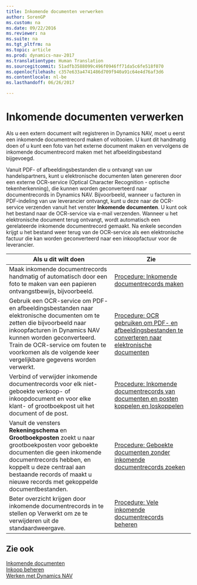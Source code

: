 ```yaml
---
title: Inkomende documenten verwerken
author: SorenGP
ms.custom: na
ms.date: 09/22/2016
ms.reviewer: na
ms.suite: na
ms.tgt_pltfrm: na
ms.topic: article
ms.prod: dynamics-nav-2017
ms.translationtype: Human Translation
ms.sourcegitcommit: 51adfb3588099c496f0946ff71da5c6fe518f070
ms.openlocfilehash: c357e633a4741486d709f940a91c64e4d76af3d6
ms.contentlocale: nl-be
ms.lasthandoff: 06/26/2017

---
```


# <a name="process-incoming-documents"></a>Inkomende documenten verwerken

Als u een extern document wilt registreren in Dynamics NAV, moet u eerst een inkomende documentrecord maken of voltooien. U kunt dit handmatig doen of u kunt een foto van het externe document maken en vervolgens de inkomende documentrecord maken met het afbeeldingsbestand bijgevoegd.

Vanuit PDF- of afbeeldingsbestanden die u ontvangt van uw handelspartners, kunt u elektronische documenten laten genereren door een externe OCR-service (Optical Character Recognition - optische tekenherkenning), die kunnen worden geconverteerd naar documentrecords in Dynamics NAV. Bijvoorbeeld, wanneer u facturen in PDF-indeling van uw leverancier ontvangt, kunt u deze naar de OCR-service verzenden vanuit het venster **Inkomende documenten**. U kunt ook het bestand naar de OCR-service via e-mail verzenden. Wanneer u het elektronische document terug ontvangt, wordt automatisch een gerelateerde inkomende documentrecord gemaakt. Na enkele seconden krijgt u het bestand weer terug van de OCR-service als een elektronische factuur die kan worden geconverteerd naar een inkoopfactuur voor de leverancier.

|Als u dit wilt doen     |Zie                   |
|-------|----------------------|
|Maak inkomende documentrecords handmatig of automatisch door een foto te maken van een papieren ontvangstbewijs, bijvoorbeeld.|[Procedure: Inkomende documentrecords maken](across-how-create-income-document-records.md)|
|Gebruik een OCR-service om PDF- en afbeeldingsbestanden naar elektronische documenten om te zetten die bijvoorbeeld naar inkoopfacturen in Dynamics NAV kunnen worden geconverteerd. Train de OCR-service om fouten te voorkomen als de volgende keer vergelijkbare gegevens worden verwerkt.|[Procedure: OCR gebruiken om PDF- en afbeeldingsbestanden te converteren naar elektronische documenten](across-how-use-ocr-pdf-images-files.md)|
|Verbind of verwijder inkomende documentrecords voor elk niet-geboekte verkoop- of inkoopdocument en voor elke klant- of grootboekpost uit het document of de post.|[Procedure: Inkomende documentrecords van documenten en posten koppelen en loskoppelen](across-how-connect-disconnect-income-document-records.md)|
|Vanuit de vensters **Rekeningschema** en **Grootboekposten** zoekt u naar grootboekposten voor geboekte documenten die geen inkomende documentrecords hebben, en koppelt u deze centraal aan bestaande records of maakt u nieuwe records met gekoppelde documentbestanden.|[Procedure: Geboekte documenten zonder inkomende documentrecords zoeken](across-how-find-posted-documents-without-income-document-records.md)|
|Beter overzicht krijgen door inkomende documentrecords in te stellen op Verwerkt om ze te verwijderen uit de standaardweergave.|[Procedure: Vele inkomende documentrecords beheren](across-how-manage-many-income-document-records.md)|

## <a name="see-also"></a>Zie ook  
[Inkomende documenten](across-income-documents.md)  
[Inkoop beheren](purchasing-manage-purchasing.md)  
[Werken met Dynamics NAV](ui-work-product.md)


